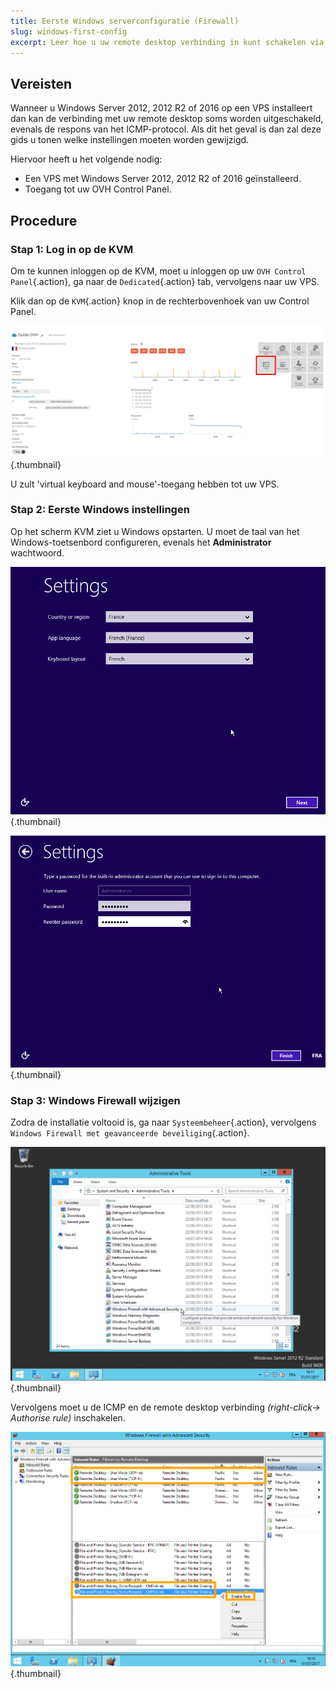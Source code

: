 ```yaml
---
title: Eerste Windows serverconfiguratie (Firewall)
slug: windows-first-config
excerpt: Leer hoe u uw remote desktop verbinding in kunt schakelen via KVM, als deze is uitgeschakeld.
---
```



## Vereisten
Wanneer u Windows Server 2012, 2012 R2 of 2016 op een VPS installeert dan kan de verbinding met uw remote desktop soms worden uitgeschakeld, evenals de respons van het ICMP-protocol. Als dit het geval is dan zal deze gids u tonen welke instellingen moeten worden gewijzigd.

Hiervoor heeft u het volgende nodig:

- Een VPS met Windows Server 2012, 2012 R2 of 2016 geïnstalleerd.
- Toegang tot uw OVH Control Panel.


## Procedure

### Stap 1&#58; Log in op de KVM
Om te kunnen inloggen op de KVM, moet u inloggen op uw `OVH Control Panel`{.action}, ga naar de `Dedicated`{.action} tab, vervolgens naar uw VPS.

Klik dan op de `KVM`{.action} knop in de rechterbovenhoek van uw Control Panel.


![KVM](images/windowsvps.png){.thumbnail}

U zult 'virtual keyboard and mouse'-toegang hebben tot uw VPS.


### Stap 2&#58;  Eerste Windows instellingen
Op het scherm KVM ziet u Windows opstarten. U moet de taal van het Windows-toetsenbord configureren, evenals het **Administrator** wachtwoord.


![Taal](images/windows2.png){.thumbnail}


![Wachtwoord](images/windows3.png){.thumbnail}


### Stap 3&#58; Windows Firewall wijzigen
Zodra de installatie voltooid is, ga naar `Systeembeheer`{.action}, vervolgens `Windows Firewall met geavanceerde beveiliging`{.action}.


![Admin](images/windows4.png){.thumbnail}

Vervolgens moet u de ICMP en de remote desktop verbinding *(right-click-> Authorise rule)* inschakelen.


![Ingeschakeld](images/windows5.png){.thumbnail}